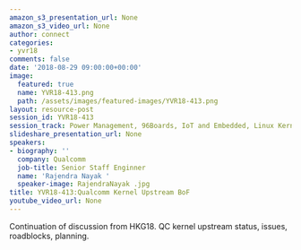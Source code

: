```yaml
---
amazon_s3_presentation_url: None
amazon_s3_video_url: None
author: connect
categories:
- yvr18
comments: false
date: '2018-08-29 09:00:00+00:00'
image:
  featured: true
  name: YVR18-413.png
  path: /assets/images/featured-images/YVR18-413.png
layout: resource-post
session_id: YVR18-413
session_track: Power Management, 96Boards, IoT and Embedded, Linux Kernel
slideshare_presentation_url: None
speakers:
- biography: ''
  company: Qualcomm
  job-title: Senior Staff Enginner
  name: 'Rajendra Nayak '
  speaker-image: RajendraNayak .jpg
title: YVR18-413:Qualcomm Kernel Upstream BoF
youtube_video_url: None
---
```


Continuation of discussion from HKG18. QC kernel upstream status, issues, roadblocks, planning.